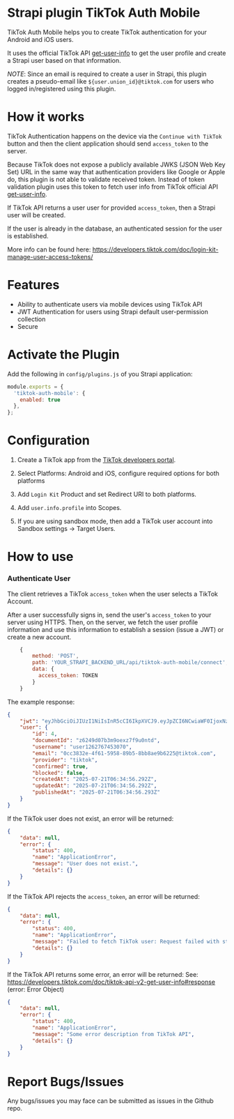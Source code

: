 # Strapi plugin TikTok Auth Mobile

TikTok Auth Mobile helps you to create TikTok authentication for your Android and iOS users.

It uses the official TikTok API [get-user-info](https://developers.tiktok.com/doc/tiktok-api-v2-get-user-info) to get the user profile and create a Strapi user based on that information.

*NOTE*: Since an email is required to create a user in Strapi, this plugin creates a pseudo-email like `${user.union_id}@tiktok.com` for users who logged in/registered using this plugin.

# How it works

TikTok Authentication happens on the device via the `Continue with TikTok` button and then the client application should send `access_token` to the server.

Because TikTok does not expose a publicly available JWKS (JSON Web Key Set) URL in the same way that authentication providers like Google or Apple do, this plugin is not able to validate received token. Instead of token validation plugin uses this token to fetch user info from TikTok official API [get-user-info](https://developers.tiktok.com/doc/tiktok-api-v2-get-user-info).

If TikTok API returns a user user for provided `access_token`, then a Strapi user will be created.

If the user is already in the database, an authenticated session for the user is established.

More info can be found here: https://developers.tiktok.com/doc/login-kit-manage-user-access-tokens/


# Features

- Ability to authenticate users via mobile devices using TikTok API
- JWT Authentication for users using Strapi default user-permission collection
- Secure

# Activate the Plugin

Add the following in `config/plugins.js` of you Strapi application:

```js
module.exports = {
  'tiktok-auth-mobile': {
    enabled: true
  },
};
```


# Configuration

1. Create a TikTok app from the [TikTok developers portal](https://developers.tiktok.com/apps).

2. Select Platforms: Android and iOS, configure required options for both platforms

3. Add `Login Kit` Product and set Redirect URI to both platforms.

4. Add `user.info.profile` into Scopes.

5. If you are using sandbox mode, then add a TikTok user account into Sandbox settings -> Target Users.


# How to use

### Authenticate User

The client retrieves a TikTok `access_token` when the user selects a TikTok Account.

After a user successfully signs in, send the user's `access_token` to your server using HTTPS.
Then, on the server, we fetch the user profile information and use this information to establish a session (issue a JWT) or create a new account.

```js
    {
        method: 'POST',
        path: 'YOUR_STRAPI_BACKEND_URL/api/tiktok-auth-mobile/connect',
        data: {
          access_token: TOKEN
        }
    }
```

The example response:

```json
{
    "jwt": "eyJhbGciOiJIUzI1NiIsInR5cCI6IkpXVCJ9.eyJpZCI6NCwiaWF0IjoxNzUzMDc5Njk2LCJleHAiOjE3NTU2NzE2OTZ9.KhfAmvlGnx_ghWRBzKvvBn70gdpfgeG-bHMFe1XsLik",
    "user": {
        "id": 4,
        "documentId": "z6249d07b3m9oexz7f9u0ntd",
        "username": "user1262767453070",
        "email": "0cc3832e-4f61-5958-89b5-8bb8ae9b6225@tiktok.com",
        "provider": "tiktok",
        "confirmed": true,
        "blocked": false,
        "createdAt": "2025-07-21T06:34:56.292Z",
        "updatedAt": "2025-07-21T06:34:56.292Z",
        "publishedAt": "2025-07-21T06:34:56.293Z"
    }
}
```

If the TikTok user does not exist, an error will be returned:

```json
{
    "data": null,
    "error": {
        "status": 400,
        "name": "ApplicationError",
        "message": "User does not exist.",
        "details": {}
    }
}
```

If the TikTok API rejects the `access_token`, an error will be returned:

```json
{
    "data": null,
    "error": {
        "status": 400,
        "name": "ApplicationError",
        "message": "Failed to fetch TikTok user: Request failed with status code 401",
        "details": {}
    }
}
```

If the TikTok API returns some error, an error will be returned:
See: https://developers.tiktok.com/doc/tiktok-api-v2-get-user-info#response (error: Error Object)

```json
{
    "data": null,
    "error": {
        "status": 400,
        "name": "ApplicationError",
        "message": "Some error description from TikTok API",
        "details": {}
    }
}
```


# Report Bugs/Issues

Any bugs/issues you may face can be submitted as issues in the Github repo.

